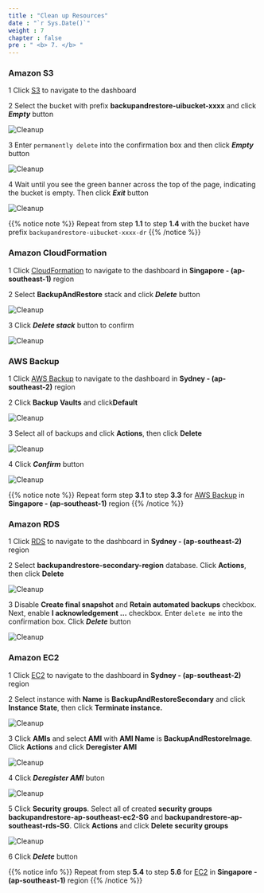 ```yaml
---
title : "Clean up Resources"
date : "`r Sys.Date()`"
weight : 7
chapter : false
pre : " <b> 7. </b> "
---
```


### Amazon S3

1 Click [S3](https://s3.console.aws.amazon.com/s3/buckets?region=ap-southeast-1) to navigate to the dashboard

2 Select the bucket with prefix **backupandrestore-uibucket-xxxx** and click ***Empty*** button

 ![Cleanup](../images/7.cleanup/1_S3Clean.png?width=90pc)

3 Enter ```permanently delete``` into the confirmation box and then click ***Empty*** button

 ![Cleanup](../images/7.cleanup/2_S3Clean.png?width=90pc)

4 Wait until you see the green banner across the top of the page, indicating the bucket is empty. Then click ***Exit*** button

 ![Cleanup](../images/7.cleanup/3_S3Clean.png?width=90pc)

{{% notice note %}}
Repeat from step **1.1** to step **1.4** with the bucket have prefix ```backupandrestore-uibucket-xxxx-dr```
 {{% /notice %}}

### Amazon CloudFormation

1 Click [CloudFormation](https://ap-southeast-1.console.aws.amazon.com/cloudformation/home?region=ap-southeast-1) to navigate to the dashboard in **Singapore - (ap-southeast-1)** region

2 Select **BackupAndRestore** stack and click ***Delete*** button

 ![Cleanup](../images/7.cleanup/4_CloudformationClean.png?width=90pc)

3 Click ***Delete stack*** button to confirm

 ![Cleanup](../images/7.cleanup/5_CloudformationClean.png?width=90pc)

### AWS Backup 

1 Click [AWS Backup](https://ap-southeast-2.console.aws.amazon.com/backup/home?region=ap-southeast-2#/) to navigate to the dashboard in **Sydney - (ap-southeast-2)** region

2 Click **Backup Vaults** and click**Default**

 ![Cleanup](../images/7.cleanup/6_BackupClean.png?width=90pc)

3 Select all of backups and click **Actions**, then click **Delete**

 ![Cleanup](../images/7.cleanup/7_BackupClean.png?width=90pc)

4 Click ***Confirm*** button

 ![Cleanup](../images/7.cleanup/8_BackupClean.png?width=90pc)

{{% notice note %}}
Repeat form step **3.1** to step **3.3** for [AWS Backup](https://ap-southeast-1.console.aws.amazon.com/backup/home?region=ap-southeast-1#/)
 in **Singapore - (ap-southeast-1)** region
  {{% /notice %}}

 ### Amazon RDS

 1 Click [RDS](https://ap-southeast-2.console.aws.amazon.com/rds/home?region=ap-southeast-2#databases:) to navigate to the dashboard in **Sydney - (ap-southeast-2)** region

 2 Select **backupandrestore-secondary-region** database. Click **Actions**, then click **Delete**

 ![Cleanup](../images/7.cleanup/9_RDSClean.png?width=90pc)

 3 Disable **Create final snapshot** and **Retain automated backups** checkbox. Next, enable **I acknowledgement …** checkbox. Enter ```delete me``` into the confirmation box. Click ***Delete*** button

 ![Cleanup](../images/7.cleanup/10_RDSClean.png?width=90pc)

 ### Amazon EC2

 1 Click [EC2](https://ap-southeast-2.console.aws.amazon.com/ec2/v2/home?region=ap-southeast-2#Instances:) to navigate to the dashboard in **Sydney - (ap-southeast-2)** region

 2 Select instance with **Name** is **BackupAndRestoreSecondary** and click **Instance State**, then click **Terminate instance.**

 ![Cleanup](../images/7.cleanup/11_EC2Clean.png?width=90pc)

 3 Click **AMIs** and select **AMI** with **AMI Name** is **BackupAndRestoreImage**. Click **Actions** and click **Deregister AMI**

 ![Cleanup](../images/7.cleanup/12_EC2Clean.png?width=90pc)

 4 Click ***Deregister AMI*** buton

 ![Cleanup](../images/7.cleanup/13_EC2Clean.png?width=90pc)

 5 Click **Security groups**. Select all of created **security groups**  **backupandrestore-ap-southeast-ec2-SG** and **backupandrestore-ap-southeast-rds-SG**. Click **Actions** and click **Delete security groups**

 ![Cleanup](../images/7.cleanup/14_EC2Clean.png?width=90pc)

 6 Click ***Delete*** button

 {{% notice info %}}
Repeat from step **5.4** to step **5.6** for [EC2](https://ap-southeast-1.console.aws.amazon.com/ec2/v2/home?region=ap-southeast-1#Instances:)
 in **Singapore - (ap-southeast-1)** region {{% /notice %}}
